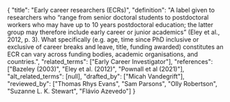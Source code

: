 {
    "title": "Early career researchers (ECRs)",
    "definition": "A label given to researchers who “range from senior doctoral students to postdoctoral workers who may have up to 10 years postdoctoral education; the latter group may therefore include early career or junior academics” (Eley et al., 2012, p. 3). What specifically (e.g. age, time since PhD inclusive or exclusive of career breaks and leave, title, funding awarded) constitutes an ECR can vary across funding bodies, academic organisations, and countries.",
    "related_terms": ["Early Career Investigator"],
    "references": ["Bazeley (2003)", "Eley et al. (2012)", "Pownall et al (2021)"],
    "alt_related_terms": [null],
    "drafted_by": ["Micah Vandegrift"],
    "reviewed_by": ["Thomas Rhys Evans", "Sam Parsons", "Olly Robertson", "Suzanne L. K. Stewart", "Flávio Azevedo"]
  }
